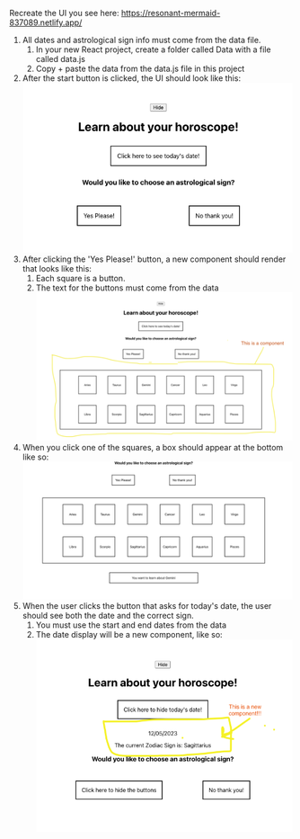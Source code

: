 Recreate the UI you see here: https://resonant-mermaid-837089.netlify.app/
1. All dates and astrological sign info must come from the data file. 
   1. In your new React project, create a folder called Data with a file called data.js
   2. Copy + paste the data from the data.js file in this project
2. After the start button is clicked, the UI should look like this: ![!\[Alt text\](design-images/horoscope-component.png) ](./design-images/after-start-button-click.png)
3. After clicking the 'Yes Please!' button, a new component should render that looks like this: 
   1. Each square is a button.
   2. The text for the buttons must come from the data
   ![Alt text](./design-images/horoscope-component.png)
4. When you click one of the squares, a box should appear at the bottom like so: ![Alt text](./design-images/after-click-horoscope-button.png)
5. When the user clicks the button that asks for today's date, the user should see both the date and the correct sign. 
   1. You must use the start and end dates from the data
   2. The date display will be a new component, like so:
   ![Alt text](./design-images/date-component.png)
